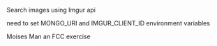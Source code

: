 Search images using Imgur api

need to set MONGO_URI and IMGUR_CLIENT_ID environment variables


Moises Man
an FCC exercise
